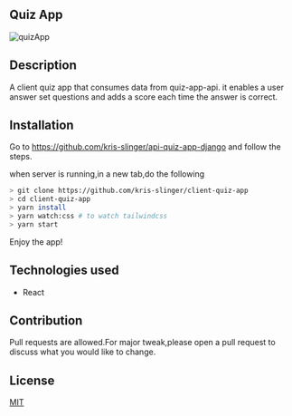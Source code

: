 ## Quiz App 
![quizApp](https://user-images.githubusercontent.com/71145865/183990917-b139b4cb-6680-499c-9cf3-e1aa432019da.png)



## Description 
A client quiz app that consumes data from quiz-app-api. it enables a user answer set questions and adds a score each time the answer is correct.


## Installation 

Go to https://github.com/kris-slinger/api-quiz-app-django and follow  the steps.

when server is running,in a new tab,do the following 
```bash
> git clone https://github.com/kris-slinger/client-quiz-app
> cd client-quiz-app
> yarn install 
> yarn watch:css # to watch tailwindcss
> yarn start  
```
Enjoy the app!

## Technologies used
- React 
## Contribution
Pull requests are allowed.For major tweak,please open a pull request to discuss what you would like to change.

## License
[MIT](https://choosealicense.com/licenses/mit/)